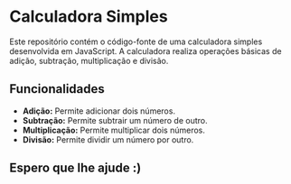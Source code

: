 # Calculadora Simples

Este repositório contém o código-fonte de uma calculadora simples desenvolvida em JavaScript. A calculadora realiza operações básicas de adição, subtração, multiplicação e divisão.

## Funcionalidades

- **Adição:** Permite adicionar dois números.
- **Subtração:** Permite subtrair um número de outro.
- **Multiplicação:** Permite multiplicar dois números.
- **Divisão:** Permite dividir um número por outro.

## Espero que lhe ajude :)


